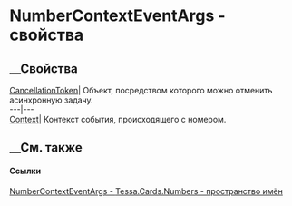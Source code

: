 # NumberContextEventArgs - свойства
##  __Свойства
[CancellationToken](P_Tessa_Cards_Numbers_NumberContextEventArgs_CancellationToken.htm)|
Объект, посредством которого можно отменить асинхронную задачу.  
---|---  
[Context](P_Tessa_Cards_Numbers_NumberContextEventArgs_Context.htm)|  Контекст
события, происходящего с номером.  
## __См. также
#### Ссылки
[NumberContextEventArgs - ](T_Tessa_Cards_Numbers_NumberContextEventArgs.htm)
[Tessa.Cards.Numbers - пространство имён](N_Tessa_Cards_Numbers.htm)
